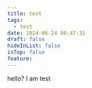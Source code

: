 ```yaml
---
title: test
tags:
  - test
date: 2024-06-24 00:47:31
draft: false
hideInList: false
isTop: false
feature:
---
```

hello? I am test